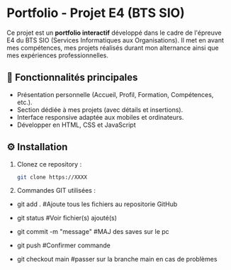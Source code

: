 # Portfolio - Projet E4 (BTS SIO)

Ce projet est un **portfolio interactif** développé dans le cadre de l'épreuve E4 du BTS SIO (Services Informatiques aux Organisations). Il met en avant mes compétences, mes projets réalisés durant mon alternance ainsi que mes expériences professionnelles.

## 🚀 Fonctionnalités principales

- Présentation personnelle (Accueil, Profil, Formation, Compétences, etc.).
- Section dédiée à mes projets (avec détails et insertions).
- Interface responsive adaptée aux mobiles et ordinateurs.
- Développer en HTML, CSS et JavaScript

## ⚙️ Installation

1. Clonez ce repository :
   ```bash
   git clone https://XXXX

2. Commandes GIT utilisées :

- git add .                 #Ajoute tous les fichiers au repositorie GitHub

- git status                #Voir fichier(s) ajouté(s)

- git commit -m "message"   #MAJ des saves sur le pc

- git push                  #Confirmer commande

- git checkout main         #passer sur la branche main en cas de problèmes



  <!-- =========================================================
  * Portfolio by
  *   _           _    _                              ___    
  *  /_\   _ __  | |_ | |__    ___   _ __   _   _    / _ \   
  * //_\\ | '_ \ | __|| '_ \  / _ \ | '_ \ | | | |  / /_)/   
  */  _  \| | | || |_ | | | || (_) || | | || |_| | / ___/  _ 
  *\_/ \_/|_| |_| \__||_| |_| \___/ |_| |_| \__, | \/     (_)
  *                                         |___/            
  ============================================================ -->
